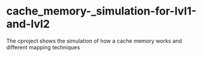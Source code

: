 # cache_memory-_simulation-for-lvl1-and-lvl2
The cproject shows the simulation of how a cache memory works and different mapping techniques 
